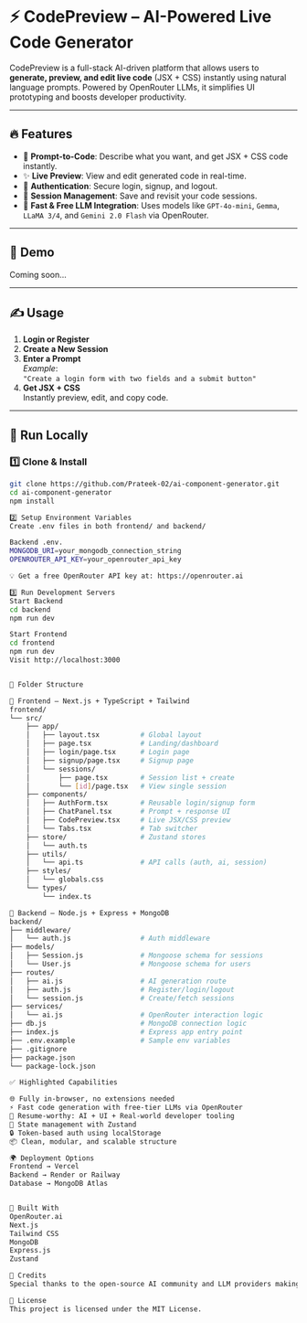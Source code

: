 # ⚡ CodePreview – AI-Powered Live Code Generator

CodePreview is a full-stack AI-driven platform that allows users to **generate, preview, and edit live code** (JSX + CSS) instantly using natural language prompts. Powered by OpenRouter LLMs, it simplifies UI prototyping and boosts developer productivity.

---

## 🔥 Features

- 🧠 **Prompt-to-Code**: Describe what you want, and get JSX + CSS code instantly.
- ✨ **Live Preview**: View and edit generated code in real-time.
- 🔐 **Authentication**: Secure login, signup, and logout.
- 🧩 **Session Management**: Save and revisit your code sessions.
- 🚀 **Fast & Free LLM Integration**: Uses models like `GPT-4o-mini`, `Gemma`, `LLaMA 3/4`, and `Gemini 2.0 Flash` via OpenRouter.

---

## 📸 Demo

Coming soon...

---

## ✍️ Usage

1. **Login or Register**
2. **Create a New Session**
3. **Enter a Prompt**  
   _Example_:  
   `"Create a login form with two fields and a submit button"`
4. **Get JSX + CSS**  
   Instantly preview, edit, and copy code.

---

## 🧪 Run Locally

### 1️⃣ Clone & Install
```bash
git clone https://github.com/Prateek-02/ai-component-generator.git
cd ai-component-generator
npm install

2️⃣ Setup Environment Variables
Create .env files in both frontend/ and backend/ 

Backend .env.
MONGODB_URI=your_mongodb_connection_string
OPENROUTER_API_KEY=your_openrouter_api_key

💡 Get a free OpenRouter API key at: https://openrouter.ai

3️⃣ Run Development Servers
Start Backend
cd backend
npm run dev

Start Frontend
cd frontend
npm run dev
Visit http://localhost:3000


📂 Folder Structure

🔷 Frontend – Next.js + TypeScript + Tailwind
frontend/
└── src/
    ├── app/
    │   ├── layout.tsx          # Global layout
    │   ├── page.tsx            # Landing/dashboard
    │   ├── login/page.tsx      # Login page
    │   ├── signup/page.tsx     # Signup page
    │   └── sessions/
    │       ├── page.tsx        # Session list + create
    │       └── [id]/page.tsx   # View single session
    ├── components/
    │   ├── AuthForm.tsx        # Reusable login/signup form
    │   ├── ChatPanel.tsx       # Prompt + response UI
    │   ├── CodePreview.tsx     # Live JSX/CSS preview
    │   └── Tabs.tsx            # Tab switcher
    ├── store/                  # Zustand stores
    │   └── auth.ts
    ├── utils/
    │   └── api.ts              # API calls (auth, ai, session)
    ├── styles/
    │   └── globals.css
    └── types/
        └── index.ts

🔶 Backend – Node.js + Express + MongoDB
backend/
├── middleware/
│   └── auth.js                 # Auth middleware
├── models/
│   ├── Session.js              # Mongoose schema for sessions
│   └── User.js                 # Mongoose schema for users
├── routes/
│   ├── ai.js                   # AI generation route
│   ├── auth.js                 # Register/login/logout
│   └── session.js              # Create/fetch sessions
├── services/
│   └── ai.js                   # OpenRouter interaction logic
├── db.js                       # MongoDB connection logic
├── index.js                    # Express app entry point
├── .env.example                # Sample env variables
├── .gitignore
├── package.json
└── package-lock.json

✅ Highlighted Capabilities

🌐 Fully in-browser, no extensions needed
⚡ Fast code generation with free-tier LLMs via OpenRouter
💼 Resume-worthy: AI + UI + Real-world developer tooling
🧠 State management with Zustand
🔒 Token-based auth using localStorage
📦 Clean, modular, and scalable structure

🌍 Deployment Options
Frontend → Vercel
Backend → Render or Railway
Database → MongoDB Atlas


🧠 Built With
OpenRouter.ai
Next.js
Tailwind CSS
MongoDB
Express.js
Zustand

🙌 Credits
Special thanks to the open-source AI community and LLM providers making tools like this possible for everyone.

🚀 License
This project is licensed under the MIT License.
